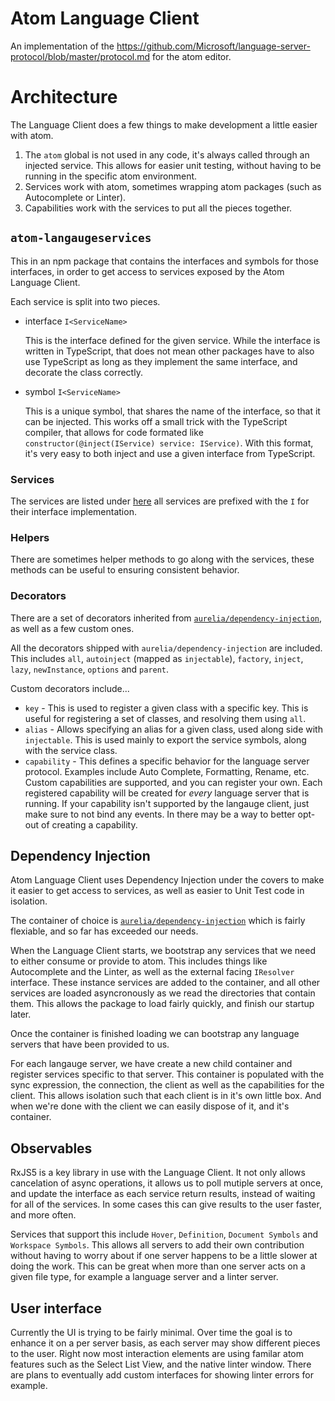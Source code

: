 # Atom Language Client

An implementation of the https://github.com/Microsoft/language-server-protocol/blob/master/protocol.md for the atom editor.


# Architecture

The Language Client does a few things to make development a little easier with atom.

1. The `atom` global is not used in any code, it's always called through an injected service.  This allows for easier unit testing, without having to be running in the specific atom environment.
2. Services work with atom, sometimes wrapping atom packages (such as Autocomplete or Linter).
3. Capabilities work with the services to put all the pieces together.

## `atom-langaugeservices`
This in an npm package that contains the interfaces and symbols for those interfaces, in order to get access to services exposed by the Atom Language Client.

Each service is split into two pieces.

* interface `I<ServiceName>`

  This is the interface defined for the given service.  While the interface is written in TypeScript, that does not mean other packages have to also use TypeScript as long as they implement the same interface, and decorate the class correctly.

* symbol `I<ServiceName>`

  This is a unique symbol, that shares the name of the interface, so that it can be injected.  This works off a small trick with the TypeScript compiler, that allows for code formated like `constructor(@inject(IService) service: IService)`.  With this format, it's very easy to both inject and use a given interface from TypeScript.

### Services
The services are listed under [here](https://github.com/OmniSharp/atom-languageclient/tree/master/atom-languageservices) all services are prefixed with the `I` for their interface implementation.

### Helpers
There are sometimes helper methods to go along with the services, these methods can be useful to ensuring consistent behavior.

### Decorators
There are a set of decorators inherited from [`aurelia/dependency-injection`](https://github.com/aurelia/dependency-injection), as well as a few custom ones.

All the decorators shipped with `aurelia/dependency-injection` are included.  This includes `all`, `autoinject` (mapped as `injectable`), `factory`, `inject`, `lazy`, `newInstance`, `options` and `parent`.

Custom decorators include...
  * `key` - This is used to register a given class with a specific key.  This is useful for registering a set of classes, and resolving them using `all`.
  * `alias` - Allows specifying an alias for a given class, used along side with `injectable`.  This is used mainly to export the service symbols, along with the service class.
  * `capability` - This defines a specific behavior for the language server protocol.  Examples include Auto Complete, Formatting, Rename, etc.   Custom capabilities are supported, and you can register your own.
    Each registered capability will be created for _every_ language server that is running.  If your capability isn't supported by the langauge client, just make sure to not bind any events.  In there may be a way to better opt-out of creating a capability.

## Dependency Injection
Atom Language Client uses Dependency Injection under the covers to make it easier to get access to services, as well as easier to Unit Test code in isolation.

The container of choice is [`aurelia/dependency-injection`](https://github.com/aurelia/dependency-injection) which is fairly flexiable, and so far has exceeded our needs.

When the Language Client starts, we bootstrap any services that we need to either consume or provide to atom.  This includes things like Autocomplete and the Linter, as well as the external facing `IResolver` interface.  These instance services are added to the container, and all other services are loaded asyncronously as we read the directories that contain them.  This allows the package to load fairly quickly, and finish our startup later.

Once the container is finished loading we can bootstrap any language servers that have been provided to us.

For each langauge server, we have create a new child container and register services specific to that server.  This container is populated with the sync expression, the connection, the client as well as the capabilities for the client.  This allows isolation such that each client is in it's own little box.  And when we're done with the client we can easily dispose of it, and it's container.

## Observables
RxJS5 is a key library in use with the Language Client. It not only allows cancelation of async operations, it allows us to poll mutiple servers at once, and update the interface as each service return results, instead of waiting for all of the services.  In some cases this can give results to the user faster, and more often.

Services that support this include `Hover`, `Definition`, `Document Symbols` and `Workspace Symbols`.  This allows all servers to add their own contribution without having to worry about if one server happens to be a little slower at doing the work.  This can be great when more than one server acts on a given file type, for example a language server and a linter server.

## User interface
Currently the UI is trying to be fairly minimal.  Over time the goal is to enhance it on a per server basis, as each server may show different pieces to the user.  Right now most interaction elements are using familar atom features such as the Select List View, and the native linter window.  There are plans to eventually add custom interfaces for showing linter errors for example.
